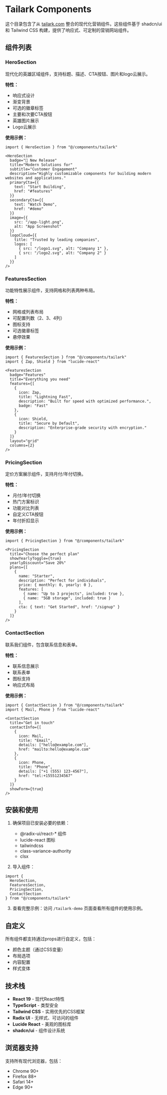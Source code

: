 # Tailark Components

这个目录包含了从 [tailark.com](https://tailark.com) 整合的现代化营销组件。这些组件基于 shadcn/ui 和 Tailwind CSS 构建，提供了响应式、可定制的营销网站组件。

## 组件列表

### HeroSection
现代化的英雄区域组件，支持标题、描述、CTA按钮、图片和logo云展示。

**特性：**
- 响应式设计
- 渐变背景
- 可选的徽章标签
- 主要和次要CTA按钮
- 英雄图片展示
- Logo云展示

**使用示例：**
```tsx
import { HeroSection } from "@/components/tailark"

<HeroSection
  badge="🚀 New Release"
  title="Modern Solutions for"
  subtitle="Customer Engagement"
  description="Highly customizable components for building modern websites and applications."
  primaryCta={{
    text: "Start Building",
    href: "#features"
  }}
  secondaryCta={{
    text: "Watch Demo",
    href: "#demo"
  }}
  image={{
    src: "/app-light.png",
    alt: "App Screenshot"
  }}
  logoCloud={{
    title: "Trusted by leading companies",
    logos: [
      { src: "/logo1.svg", alt: "Company 1" },
      { src: "/logo2.svg", alt: "Company 2" }
    ]
  }}
/>
```

### FeaturesSection
功能特性展示组件，支持网格和列表两种布局。

**特性：**
- 网格或列表布局
- 可配置列数（2、3、4列）
- 图标支持
- 可选徽章标签
- 悬停效果

**使用示例：**
```tsx
import { FeaturesSection } from "@/components/tailark"
import { Zap, Shield } from "lucide-react"

<FeaturesSection
  badge="Features"
  title="Everything you need"
  features={[
    {
      icon: Zap,
      title: "Lightning Fast",
      description: "Built for speed with optimized performance.",
      badge: "Fast"
    },
    {
      icon: Shield,
      title: "Secure by Default",
      description: "Enterprise-grade security with encryption."
    }
  ]}
  layout="grid"
  columns={2}
/>
```

### PricingSection
定价方案展示组件，支持月付/年付切换。

**特性：**
- 月付/年付切换
- 热门方案标识
- 功能对比列表
- 自定义CTA按钮
- 年付折扣显示

**使用示例：**
```tsx
import { PricingSection } from "@/components/tailark"

<PricingSection
  title="Choose the perfect plan"
  showYearlyToggle={true}
  yearlyDiscount="Save 20%"
  plans={[
    {
      name: "Starter",
      description: "Perfect for individuals",
      price: { monthly: 0, yearly: 0 },
      features: [
        { name: "Up to 3 projects", included: true },
        { name: "5GB storage", included: true }
      ],
      cta: { text: "Get Started", href: "/signup" }
    }
  ]}
/>
```

### ContactSection
联系我们组件，包含联系信息和表单。

**特性：**
- 联系信息展示
- 联系表单
- 图标支持
- 响应式布局

**使用示例：**
```tsx
import { ContactSection } from "@/components/tailark"
import { Mail, Phone } from "lucide-react"

<ContactSection
  title="Get in touch"
  contactInfo={[
    {
      icon: Mail,
      title: "Email",
      details: ["hello@example.com"],
      href: "mailto:hello@example.com"
    },
    {
      icon: Phone,
      title: "Phone",
      details: ["+1 (555) 123-4567"],
      href: "tel:+15551234567"
    }
  ]}
  showForm={true}
/>
```

## 安装和使用

1. 确保项目已安装必要的依赖：
   - @radix-ui/react-* 组件
   - lucide-react 图标
   - tailwindcss
   - class-variance-authority
   - clsx

2. 导入组件：
```tsx
import { 
  HeroSection, 
  FeaturesSection, 
  PricingSection, 
  ContactSection 
} from "@/components/tailark"
```

3. 查看完整示例：访问 `/tailark-demo` 页面查看所有组件的使用示例。

## 自定义

所有组件都支持通过props进行自定义，包括：
- 颜色主题（通过CSS变量）
- 布局选项
- 内容配置
- 样式变体

## 技术栈

- **React 19** - 现代React特性
- **TypeScript** - 类型安全
- **Tailwind CSS** - 实用优先的CSS框架
- **Radix UI** - 无样式、可访问的组件
- **Lucide React** - 美观的图标库
- **shadcn/ui** - 组件设计系统

## 浏览器支持

支持所有现代浏览器，包括：
- Chrome 90+
- Firefox 88+
- Safari 14+
- Edge 90+
